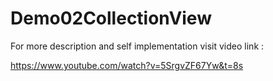 # Demo02CollectionView


For more description and self implementation visit video link :

https://www.youtube.com/watch?v=5SrgvZF67Yw&t=8s
